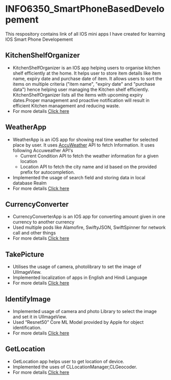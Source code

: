 # INFO6350_SmartPhoneBasedDevelopement

This respository contains link of all IOS mini apps I have created for learning IOS Smart Phone Developement

## KitchenShelfOrganizer
* KitchenShelfOrganizer is an IOS app helping users to organise kitchen shelf efficiently at the home. It helps user to store item details like item name, expiry date and purchase date of item. It allows users to sort the items on multiple criteria ("item name", "expiry date" and "purchase data") hence helping user managing the Kitchen shelf efficiently. KitchenShelfOrganizer lists all the items with upcoming expiry dates.Proper management and proactive notification will result in efficient Kitchen management and reducing waste.
* For more details [Click here](https://github.com/dj0894/KitchenShelfOrganizer)


##  WeatherApp
* WeatherApp is an iOS app for showing real time weather for selected place by user. It uses [AccuWeather](https://developer.accuweather.com/apis) API to fetch Information. It uses following Accuweather API's 
	* Current Condition API to fetch the weather information for a given location
    * Location API to fetch the city name and id based on the provided prefix for autocompletion.
* Implemented the usage of search field and storing data in local database Realm
* For more details [Click here](https://github.com/dj0894/WeatherApp)


## CurrencyConverter
* CurrencyConverterApp is an IOS app for converting amount given in one currency to another currency
* Used multiple pods like Alamofire, SwiftyJSON, SwiftSpinner for network call and other things
* For more details [Click here](https://github.com/dj0894/CurrencyConverterApp)


## TakePicture
* Utilises the usage of camera, photolibrary to set the image of UIImageView. 
* Implemented localization of apps in English and Hindi Language
* For more details [Click here](https://github.com/dj0894/TakePicture)


## IdentifyImage
* Implemented usage of camera and photo Library to select the image and set it in UIImageView.
* Used “Resnet50” Core ML Model provided by Apple for object identification.
* For more details [Click here](https://github.com/dj0894/IdentifyImageResnet50Model)


## GetLocation
* GetLocation app helps user to get location of device.
* Implemented the uses of CLLocationManager,CLGeocoder.
* For more details [Click here](https://github.com/dj0894/GetLocation)



